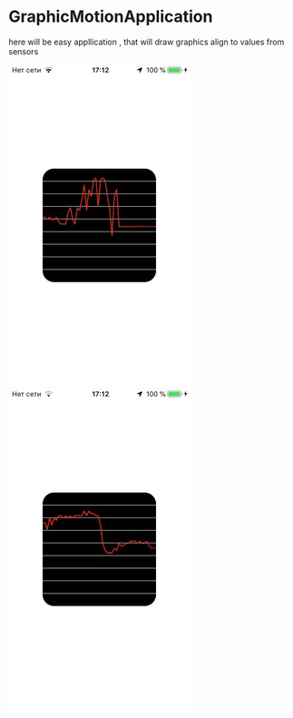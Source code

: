 # GraphicMotionApplication
here will be easy appllication , that will draw graphics align to values from sensors


![alt text](https://github.com/Icar05/GraphicMotionApplication/blob/master/iOSDiaOne.jpg)    ![alt text](https://github.com/Icar05/GraphicMotionApplication/blob/master/iOSDiaTwo.jpg)
